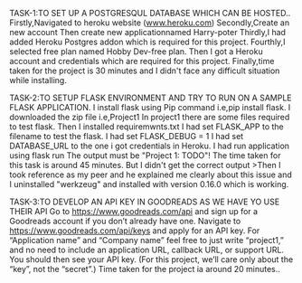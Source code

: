 TASK-1:TO SET UP A POSTGRESQUL DATABASE WHICH CAN BE HOSTED..
Firstly,Navigated to heroku website (www.heroku.com)
Secondly,Create an new account
Then create new applicationnamed Harry-poter
Thirdly,I had added Heroku Postgres addon which is required for this project.
Fourthly,I selected free plan named Hobby Dev-free plan.
Then I got a Heroku account and credentials which are required for this project.
Finally,time taken for the project is 30 minutes and I didn't face any difficult situation while installing.


TASK-2:TO SETUP FLASK ENVIRONMENT AND TRY TO RUN ON A SAMPLE FLASK APPLICATION.
I install flask using Pip command i.e,pip install flask.
I downloaded the zip file i.e,Project1 In project1 there are some files required to test flask.
Then I installed requiremwnts.txt
I had set FLASK_APP to the filename to test the flask.
I had set FLASK_DEBUG = 1
I had set DATABASE_URL to the one i got credentials in Heroku.
I had run application using flask run
The output must be "Project 1: TODO"!
The time taken for this task is around 45 minutes.
But I didn't get the correct output >Then I took reference as my peer and he explained me clearly about this issue and I uninstalled "werkzeug" and installed with version 0.16.0 which is working.

TASK-3:TO DEVELOP AN API KEY IN GOODREADS AS WE HAVE YO USE THEIR API
Go to https://www.goodreads.com/api and sign up for a Goodreads account if you don’t already have one.
Navigate to https://www.goodreads.com/api/keys and apply for an API key. For “Application name” and “Company name” feel free to just write “project1,” and no need to include an application URL, callback URL, or support URL.
You should then see your API key. (For this project, we’ll care only about the “key”, not the “secret”.)
Time taken for the project ia around 20 minutes..